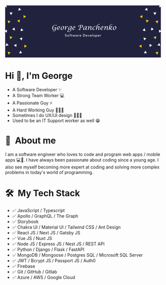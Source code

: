 ![George Panchenko homepage](banner.png)

<h1 align="left">Hi 👋, I'm George </h1>

- A Software Developer ✨
- A Strong Team Worker 💻
- A Passionate Guy ⚡️
- A Hard Working Guy 👨🏻‍💻
- Sometimes I do UX/UI design 🧑🏻‍🎨
- Used to be an IT Support worker as well 😁

# 💬&nbsp; About me
I am a software engineer who loves to code and program web apps / mobile apps 💻📱. I have always been passionate about coding since a young age. I also see myself becoming more expert at coding and solving more complex problems in today's world of programming.

# 🛠 &nbsp;My Tech Stack
- ✅ JavaScript / Typescript
- ✅ Apollo / GraphQL / The Graph
- ✅ Storybook
- ✅ Chakra UI / Material UI / Tailwind CSS / Ant Design
- ✅ React JS / Next JS / Gatsby JS
- ✅ Vue JS / Nuxt JS
- ✅ Node JS / Express JS / Nest JS / REST API
- ✅ Python / Django / Flask / FastAPI
- ✅ MongoDB / Mongoose / Postgres SQL / Microsoft SQL Server
- ✅ JWT / Bcrypt JS / Passport JS / Auth0
- ✅ Firebase
- ✅ Git / GitHub / Gitlab
- ✅ Azure / AWS / Google Cloud

